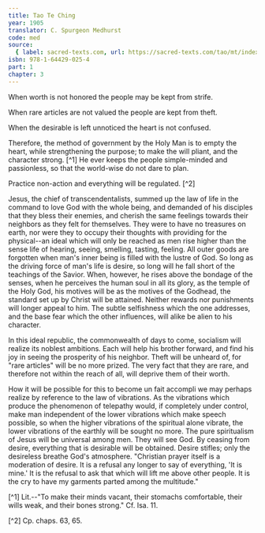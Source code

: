 ```yaml
---
title: Tao Te Ching
year: 1905
translator: C. Spurgeon Medhurst
code: med
source:
  { label: sacred-texts.com, url: https://sacred-texts.com/tao/mt/index.htm }
isbn: 978-1-64429-025-4
part: 1
chapter: 3
---
```


When worth is not honored the people may be kept from strife.

When rare articles are not valued the people are kept from theft.

When the desirable is left unnoticed the heart is not confused.

Therefore, the method of government by the Holy Man is to empty the heart, while strengthening the purpose; to make the will pliant, and the character strong. [^1] He ever keeps the people simple-minded and passionless, so that the world-wise do not dare to plan.

Practice non-action and everything will be regulated. [^2]

Jesus, the chief of transcendentalists, summed up the law of life in the command to love God with the whole being, and demanded of his disciples that they bless their enemies, and cherish the same feelings towards their neighbors as they felt for themselves. They were to have no treasures on earth, nor were they to occupy their thoughts with providing for the physical--an ideal which will only be reached as men rise higher than the sense life of hearing, seeing, smelling, tasting, feeling. All outer goods are forgotten when man's inner being is filled with the lustre of God. So long as the driving force of man's life is desire, so long will he fall short of the teachings of the Savior. When, however, he rises above the bondage of the senses, when he perceives the human soul in all its glory, as the temple of the Holy God, his motives will be as the motives of the Godhead, the standard set up by Christ will be attained. Neither rewards nor punishments will longer appeal to him. The subtle selfishness which the one addresses, and the base fear which the other influences, will alike be alien to his character.

In this ideal republic, the commonwealth of days to come, socialism will realize its noblest ambitions. Each will help his brother forward, and find his joy in seeing the prosperity of his neighbor. Theft will be unheard of, for "rare articles" will be no more prized. The very fact that they are rare, and therefore not within the reach of all, will deprive them of their worth.

How it will be possible for this to become un fait accompli we may perhaps realize by reference to the law of vibrations. As the vibrations which produce the phenomenon of telepathy would, if completely under control, make man independent of the lower vibrations which make speech possible, so when the higher vibrations of the spiritual alone vibrate, the lower vibrations of the earthly will be sought no more. The pure spiritualism of Jesus will be universal among men. They will see God. By ceasing from desire, everything that is desirable will be obtained. Desire stifles; only the desireless breathe God's atmosphere. "Christian prayer itself is a moderation of desire. It is a refusal any longer to say of everything, 'It is mine.' It is the refusal to ask that which will lift me above other people. It is the cry to have my garments parted among the multitude."

[^1] Lit.--"To make their minds vacant, their stomachs comfortable, their wills weak, and their bones strong." Cf. Isa. 11.

[^2] Cp. chaps. 63, 65.

